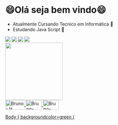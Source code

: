 # 😄Olá seja bem vindo😄
- Atualmente Cursando Tecnico em Informática 🤩
- Estudando Java Script 🤔
<div> 
  <a href="https://instagram.com/_bruno_batista__" target="_blank"><img src="https://img.shields.io/badge/-Instagram-%23E4405F?style=for-the-badge&logo=instagram&logoColor=white" target="_blank"></a>
 <a href="https://discord.gg/MC2X2R8" target="_blank"><img src="https://img.shields.io/badge/Discord-7289DA?style=for-the-badge&logo=discord&logoColor=white" target="_blank"></a> 
 <a href = "mailto:brunobatistahmg15@hotmail.com"><img src="https://img.shields.io/badge/-Gmail-%23333?style=for-the-badge&logo=gmail&logoColor=white" target="_blank"></a>
 <a href ="https://www.facebook.com/brunobatistahmg15/" target="_blank"><img src="https://img.shields.io/badge/Facebook-1877F2?style=for-the-badge&logo=facebook&logoColor=white" target="_blank">
</div>
  
<div align="left">
  <a href="https://github.com/BrunnoBBR">
  <img height="180em" src="https://github-readme-stats.vercel.app/api?username=BrunnoBBR&show_icons=true&theme=algolia&include_all_commits=true&count_private=true"/>
</div>
  
  <img align="center" alt="Bruno-Js" height="30" width="60" src="https://img.shields.io/badge/JavaScript-F7DF1E?style=for-the-badge&logo=javascript&logoColor=black">
  <img align="center" alt="Bruno-HTML" height="30" width="50" src="https://img.shields.io/badge/HTML5-E34F26?style=for-the-badge&logo=html5&logoColor=white">
  <img align="center" alt="Bruno-CSS" height="30" width="50" src="https://img.shields.io/badge/CSS3-1572B6?style=for-the-badge&logo=css3&logoColor=white">
 
  Body { backgroundcolor=green
{
